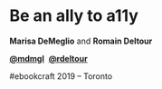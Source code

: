 # Be an ally to a11y

<b>Marisa DeMeglio</b> and <b>Romain Deltour</b>

<b><a href="https://twitter.com/mdmgl">@mdmgl</a></b>&nbsp;&nbsp;<b><a href="https://twitter.com/rdeltour">@rdeltour</a></b>

\#ebookcraft 2019 – Toronto

